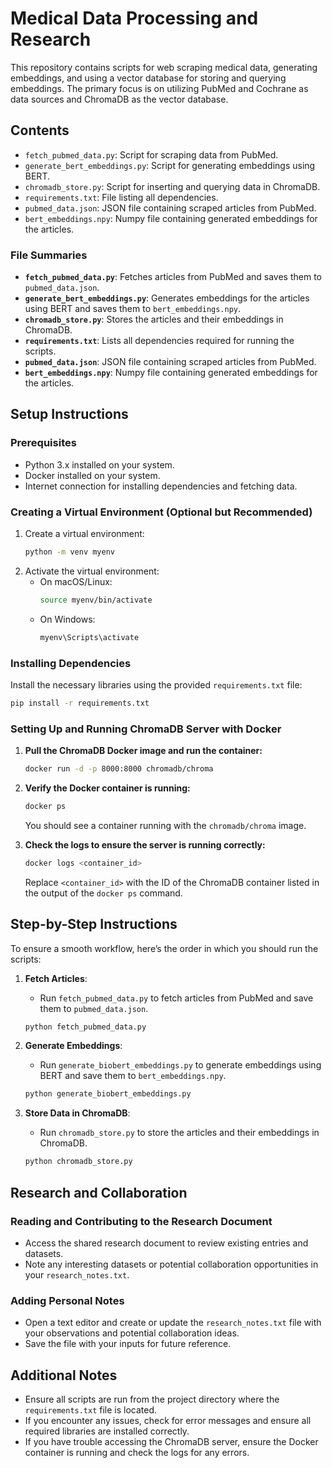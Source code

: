 # Medical Data Processing and Research

This repository contains scripts for web scraping medical data, generating embeddings, and using a vector database for storing and querying embeddings. The primary focus is on utilizing PubMed and Cochrane as data sources and ChromaDB as the vector database.

## Contents

- `fetch_pubmed_data.py`: Script for scraping data from PubMed.
- `generate_bert_embeddings.py`: Script for generating embeddings using BERT.
- `chromadb_store.py`: Script for inserting and querying data in ChromaDB.
- `requirements.txt`: File listing all dependencies.
- `pubmed_data.json`: JSON file containing scraped articles from PubMed.
- `bert_embeddings.npy`: Numpy file containing generated embeddings for the articles.

### File Summaries

- **`fetch_pubmed_data.py`**: Fetches articles from PubMed and saves them to `pubmed_data.json`.
- **`generate_bert_embeddings.py`**: Generates embeddings for the articles using BERT and saves them to `bert_embeddings.npy`.
- **`chromadb_store.py`**: Stores the articles and their embeddings in ChromaDB.
- **`requirements.txt`**: Lists all dependencies required for running the scripts.
- **`pubmed_data.json`**: JSON file containing scraped articles from PubMed.
- **`bert_embeddings.npy`**: Numpy file containing generated embeddings for the articles.

## Setup Instructions

### Prerequisites

- Python 3.x installed on your system.
- Docker installed on your system.
- Internet connection for installing dependencies and fetching data.

### Creating a Virtual Environment (Optional but Recommended)

1. Create a virtual environment:
   ```sh
   python -m venv myenv
   ```
2. Activate the virtual environment:
   - On macOS/Linux:
     ```sh
     source myenv/bin/activate
     ```
   - On Windows:
     ```sh
     myenv\Scripts\activate
     ```

### Installing Dependencies

Install the necessary libraries using the provided `requirements.txt` file:

```sh
pip install -r requirements.txt
```

### Setting Up and Running ChromaDB Server with Docker

1. **Pull the ChromaDB Docker image and run the container:**
   ```sh
   docker run -d -p 8000:8000 chromadb/chroma
   ```

2. **Verify the Docker container is running:**
   ```sh
   docker ps
   ```

   You should see a container running with the `chromadb/chroma` image.

3. **Check the logs to ensure the server is running correctly:**
   ```sh
   docker logs <container_id>
   ```

   Replace `<container_id>` with the ID of the ChromaDB container listed in the output of the `docker ps` command.

## Step-by-Step Instructions

To ensure a smooth workflow, here’s the order in which you should run the scripts:

1. **Fetch Articles**:
    - Run `fetch_pubmed_data.py` to fetch articles from PubMed and save them to `pubmed_data.json`.

    ```sh
    python fetch_pubmed_data.py
    ```

2. **Generate Embeddings**:
    - Run `generate_biobert_embeddings.py` to generate embeddings using BERT and save them to `bert_embeddings.npy`.

    ```sh
    python generate_biobert_embeddings.py
    ```

3. **Store Data in ChromaDB**:
    - Run `chromadb_store.py` to store the articles and their embeddings in ChromaDB.

    ```sh
    python chromadb_store.py
    ```

## Research and Collaboration

### Reading and Contributing to the Research Document

- Access the shared research document to review existing entries and datasets.
- Note any interesting datasets or potential collaboration opportunities in your `research_notes.txt`.

### Adding Personal Notes

- Open a text editor and create or update the `research_notes.txt` file with your observations and potential collaboration ideas.
- Save the file with your inputs for future reference.

## Additional Notes

- Ensure all scripts are run from the project directory where the `requirements.txt` file is located.
- If you encounter any issues, check for error messages and ensure all required libraries are installed correctly.
- If you have trouble accessing the ChromaDB server, ensure the Docker container is running and check the logs for any errors.